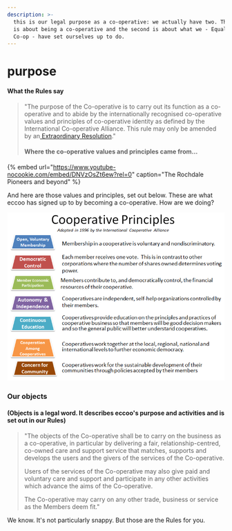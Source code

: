 ```yaml
---
description: >-
  this is our legal purpose as a co-operative: we actually have two. The first
  is about being a co-operative and the second is about what we - Equal Care
  Co-op - have set ourselves up to do.
---
```


# purpose

#### What the Rules say 

> "The purpose of the Co-operative is to carry out its function as a co-operative and to abide by the internationally recognised co-operative values and principles of co-operative identity as defined by the International Co-operative Alliance. This rule may only be amended by an[ Extraordinary Resolution](voting.md)." 
>
> #### Where the co-operative values and principles came from...

{% embed url="https://www.youtube-nocookie.com/embed/DNVzOsZt6ew?rel=0" caption="The Rochdale Pioneers and beyond" %}

And here are those values and principles, set out below. These are what eccoo has signed up to by becoming a co-operative. How are we doing?

![](../.gitbook/assets/cooperative-principles-ica.png)

### Our objects 

#### \(Objects is a legal word. It describes eccoo's purpose and activities and is set out in our Rules\)

> "The objects of the Co-operative shall be to carry on the business as a co-operative, in particular by delivering a fair, relationship-centred, co-owned care and support service that matches, supports and develops the users and the givers of the services of the Co-operative. 
>
> Users of the services of the Co-operative may also give paid and voluntary care and support and participate in any other activities which advance the aims of the Co-operative. 
>
> The Co-operative may carry on any other trade, business or service as the Members deem fit."

We know. It's not particularly snappy. But those are the Rules for you. 



